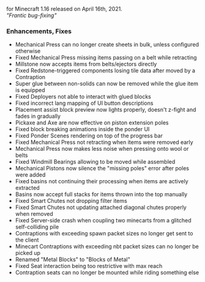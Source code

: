 for Minecraft 1.16 released on April 16th, 2021.  
_"Frantic bug-fixing"_

### Enhancements, Fixes

- Mechanical Press can no longer create sheets in bulk, unless configured otherwise
- Fixed Mechanical Press missing items passing on a belt while retracting
- Millstone now accepts items from belts/ejectors directly
- Fixed Redstone-triggered components losing tile data after moved by a Contraption
- Super glue between non-solids can now be removed while the glue item is equipped
- Fixed Deployers not able to interact with glued blocks
- Fixed incorrect lang mapping of UI button descriptions
- Placement assist block preview now lights properly, doesn't z-fight and fades in gradually
- Pickaxe and Axe are now effective on piston extension poles
- Fixed block breaking animations inside the ponder UI
- Fixed Ponder Scenes rendering on top of the progress bar
- Fixed Mechanical Press not retracting when items were removed early
- Mechanical Press now makes less noise when pressing onto wool or belts
- Fixed Windmill Bearings allowing to be moved while assembled
- Mechanical Pistons now silence the "missing poles" error after poles were added
- Fixed basins not continuing their processing when items are actively extracted
- Basins now accept full stacks for items thrown into the top manually
- Fixed Smart Chutes not dropping filter items
- Fixed Smart Chutes not updating attached diagonal chutes properly when removed
- Fixed Server-side crash when coupling two minecarts from a glitched self-colliding pile
- Contraptions with exceeding spawn packet sizes no longer get sent to the client
- Minecart Contraptions with exceeding nbt packet sizes can no longer be picked up
- Renamed "Metal Blocks" to "Blocks of Metal"
- Fixed Seat interaction being too restrictive with max reach
- Contraption seats can no longer be mounted while riding something else
